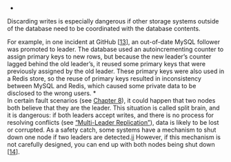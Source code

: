 *  
Discarding writes is especially dangerous if other storage systems outside of the database need to
be coordinated with the database contents.

For example, in one incident at GitHub [[13](ch05.html#Newland2012tw)], an out-of-date MySQL follower
was promoted to leader. The database used an autoincrementing counter to assign primary keys to
new rows, but because the new leader’s counter lagged behind the old leader’s, it reused some
primary keys that were previously assigned by the old leader. These primary keys were also used in
a Redis store, so the reuse of primary keys resulted in inconsistency between MySQL and Redis,
which caused some private data to be disclosed to the wrong users. *  
In certain fault scenarios (see [Chapter 8](ch08.html#ch_distributed)), it could happen that two nodes both believe
that they are the leader. This situation is called split brain, and it is dangerous: if both
leaders accept writes, and there is no process for resolving conflicts (see
[“Multi-Leader Replication”](#sec_replication_multi_leader)), data is likely to be lost or corrupted. As a safety catch, some
systems have a mechanism to shut down one node if two leaders are
detected.[ii](ch05.html#idm140605776275968)
However, if this mechanism is not carefully designed, you can end up with both nodes being shut down
[[14](ch05.html#Imbriaco2012tx_ch5)].